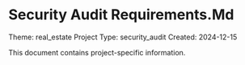 # Security Audit Requirements.Md

Theme: real_estate
Project Type: security_audit
Created: 2024-12-15

This document contains project-specific information.
